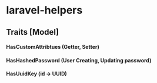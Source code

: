 # laravel-helpers

## Traits [Model]
#### HasCustomAttribtues (Getter, Setter)
#### HasHashedPassword   (User Creating, Updating password)
#### HasUuidKey          (id -> UUID)
